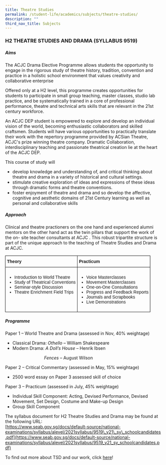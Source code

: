 ```yaml
---
title: Theatre Studies
permalink: /student-life/academics/subjects/theatre-studies/
description: ""
third_nav_title: Subjects
---
```

### H2 THEATRE STUDIES AND DRAMA (SYLLABUS 9519)

##### Aims

  

The ACJC Drama Elective Programme allows students the opportunity to engage in the rigorous study of theatre history, tradition, convention and practice in a holistic school environment that values creativity and collaborative enterprise

  

Offered only at a H2 level, this programme creates opportunities for students to participate in small group teaching, master classes, studio lab practice, and be systematically trained in a core of professional performance, theatre and technical arts skills that are relevant in the 21st century workforce.

  

An ACJC DEP student is empowered to explore and develop an individual vision of the world, becoming enthusiastic collaborators and skilled craftsmen. Students will have various opportunities to practically translate their work with the repertory programme provided by ACSian Theatre, ACJC's prize winning theatre company. Dramatic Collaboration, interdisciplinary teaching and passionate theatrical creation lie at the heart of the ACJC DEP.

  

This course of study will

*   develop knowledge and understanding of, and critical thinking about theatre and drama in a variety of historical and cultural settings.
*   stimulate creative exploration of ideas and expressions of these ideas through dramatic forms and theatre conventions.
*   foster enjoyment of theatre and drama and so develop the affective, cognitive and aesthetic domains of 21st Century learning as well as personal and collaborative skills

  

##### Approach

  

Clinical and theatre practioners on the one hand and experienced alumni mentors on the other hand act as the twin pillars that support the work of the on- site teacher consultants at ACJC . This robust tripartite structure is part of the unique approach to the teaching of Theatre Studies and Drama at ACJC.

<style type="text/css">
.tg  {border-collapse:collapse;border-spacing:0;}
.tg td{border-color:black;border-style:solid;border-width:1px;font-family:Arial, sans-serif;font-size:14px;
  overflow:hidden;padding:10px 5px;word-break:normal;}
.tg th{border-color:black;border-style:solid;border-width:1px;font-family:Arial, sans-serif;font-size:14px;
  font-weight:normal;overflow:hidden;padding:10px 5px;word-break:normal;}
.tg .tg-0lax{text-align:left;vertical-align:top}
</style>
<table class="tg">
<thead>
  <tr>
    <th class="tg-0lax"><b>Theory</b></th>
    <th class="tg-0lax"><b>Practicum</b></th>
  </tr>
</thead>
<tbody>
  <tr>
    <td class="tg-0lax"><ul>
<li>Introduction to World Theatre</li>
<li>Study of Theatrical Conventions</li>
<li>Seminar-style Discussion</li>
<li>Theatre Enrichment Field Trips</li>
</ul>
</td>
    <td class="tg-0lax"><ul>
<li>Voice Masterclasses</li>
<li>Movement Masterclasses</li>
<li>One-on-One Consultations</li>
<li>Progress and Feedback Reports</li>
<li>Journals and Scrapbooks</li>
<li>Live Demonstrations</li>
</ul>
</td>
  </tr>
</tbody>
</table>



##### Programme

  

Paper 1 – World Theatre and Drama (assessed in Nov, 40% weightage)

*   Classical Drama:&nbsp;_Othello_&nbsp;– William Shakespeare
*   Modern Drama:&nbsp;_A Doll’s House_&nbsp;– Henrik Ibsen

&nbsp; &nbsp;&nbsp;&nbsp;&nbsp; &nbsp;&nbsp;&nbsp; &nbsp;&nbsp;&nbsp; &nbsp;&nbsp;&nbsp; &nbsp;&nbsp;&nbsp; &nbsp;&nbsp;&nbsp; &nbsp;&nbsp;&nbsp; &nbsp;_Fences_&nbsp;– August Wilson

  

Paper 2 – Critical Commentary (assessed in May, 15% weightage)

*   2500 word essay on Paper 3 assessed skill of choice

  

Paper 3 – Practicum (assessed in July, 45% weightage)

*   Individual Skill Component: Acting, Devised Performance, Devised Movement, Set Design, Costume and Make-up Design
*   Group Skill Component

  

The syllabus document for H2 Theatre Studies and Drama may be found at the following URL: <br>
[https://www.seab.gov.sg/docs/default-source/national-examinations/syllabus/alevel/2021syllabus/9519\_y21\_sy\_schoolcandidates.pdf](https://www.seab.gov.sg/docs/default-source/national-examinations/syllabus/alevel/2021syllabus/9519_y21_sy_schoolcandidates.pdf)

  

To find out more about TSD and our work, click&nbsp;[here](https://go.gov.sg/dep-ac)!